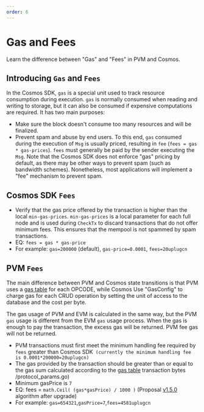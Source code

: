 ```yaml
---
order: 6
---
```


# Gas and Fees

Learn the difference between "Gas" and "Fees" in PVM and Cosmos.

## Introducing `Gas` and `Fees`

In the Cosmos SDK, `gas` is a special unit used to track resource consumption during execution. `gas` is normally consumed when reading and writing to storage, but it can also be consumed if expensive computations are required. It has two main purposes:

* Make sure the block doesn't consume too many resources and will be finalized.
* Prevent spam and abuse by end users. To this end, `gas` consumed during the execution of `Msg` is usually priced, resulting in `fee` (`fees = gas * gas-prices`). `fees` must generally be paid by the sender executing the `Msg`. Note that the Cosmos SDK does not enforce "gas" pricing by default, as there may be other ways to prevent spam (such as bandwidth schemes). Nonetheless, most applications will implement a "fee" mechanism to prevent spam.


## Cosmos SDK `Fees`

* Verify that the gas price offered by the transaction is higher than the local `min-gas-prices`. `min-gas-prices` is a local parameter for each full node and is used during `CheckTx` to discard transactions that do not offer minimum fees. This ensures that the mempool is not spammed by spam transactions.
* EQ: `fees = gas * gas-price`
* For example: `gas=200000` (default), `gas-price=0.0001`, `fees=20uplugcn`


## PVM `Fees`


The main difference between PVM and Cosmos state transitions is that PVM uses a [gas table](https://github.com/ethereum/go-ethereum/blob/master/params/protocol_params.go) for each OPCODE, while Cosmos Use "GasConfig" to charge gas for each CRUD operation by setting the unit of access to the database and the cost per byte.

The gas usage of PVM and EVM is calculated in the same way, but the PVM `gas` usage is different from the EVM `gas` usage process. When the gas is enough to pay the transaction, the excess gas will be returned. PVM fee gas will not be returned.

* PVM transactions must first meet the minimum handling fee required by `fees` greater than Cosmos SDK` (currently the minimum handling fee is 0.0001*200000=20uplugcn)`
* The gas provided by the transaction should be greater than or equal to the gas sum calculated according to the [gas table](https://github.com/ethereum/go-ethereum/blob/master/params) transaction bytes /protocol_params.go)
* Minimum gasPrice is `7`
* EQ: fees = `math.Ceil( (gas*gasPrice) / 1000 )` (Proposal [v1.5.0](https://www.plugchain.network/v2/communityDetail?id=9) algorithm after upgrade)
* For example: `gas=654321`,`gasPrice=7`,`fees=4581uplugcn`